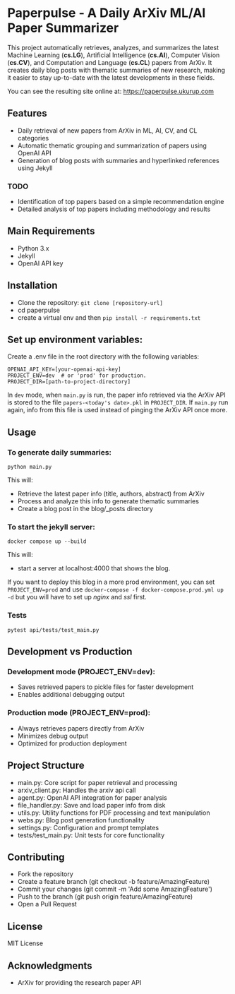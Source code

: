 # Paperpulse - A Daily ArXiv ML/AI Paper Summarizer
This project automatically retrieves, analyzes, and summarizes the latest Machine Learning (**cs.LG**), Artificial Intelligence (**cs.AI**), Computer Vision (**cs.CV**), and Computation and Language (**cs.CL**) papers from ArXiv. It creates daily blog posts with thematic summaries of new research, making it easier to stay up-to-date with the latest developments in these fields.

You can see the resulting site online at: <https://paperpulse.ukurup.com>

## Features
- Daily retrieval of new papers from ArXiv in ML, AI, CV, and CL categories
- Automatic thematic grouping and summarization of papers using OpenAI API
- Generation of blog posts with summaries and hyperlinked references using Jekyll

### TODO
- Identification of top papers based on a simple recommendation engine
- Detailed analysis of top papers including methodology and results

## Main Requirements
- Python 3.x
- Jekyll 
- OpenAI API key

## Installation
- Clone the repository: `git clone [repository-url]`
- cd paperpulse
- create a virtual env and then `pip install -r requirements.txt`

## Set up environment variables:
Create a .env file in the root directory with the following variables:
```
OPENAI_API_KEY=[your-openai-api-key]
PROJECT_ENV=dev  # or 'prod' for production. 
PROJECT_DIR=[path-to-project-directory]
```

In `dev` mode, when `main.py` is run, the paper info retrieved via the ArXiv API is stored to the file `papers-<today's date>.pkl` in `PROJECT_DIR`. If `main.py` run again, info from this file is used instead of pinging the ArXiv API once more.

## Usage

### To generate daily summaries: 
`python main.py`

This will:
- Retrieve the latest paper info (title, authors, abstract) from ArXiv
- Process and analyze this info to generate thematic summaries
- Create a blog post in the blog/_posts directory

### To start the jekyll server: 
`docker compose up --build`

This will:
- start a server at localhost:4000 that shows the blog.

If you want to deploy this blog in a more prod environment, you can set `PROJECT_ENV=prod` and use `docker-compose -f docker-compose.prod.yml up -d` but you will have to set up *nginx* and *ssl* first. 

### Tests
`pytest api/tests/test_main.py`

## Development vs Production

### Development mode (PROJECT_ENV=dev):
- Saves retrieved papers to pickle files for faster development
- Enables additional debugging output

### Production mode (PROJECT_ENV=prod):
- Always retrieves papers directly from ArXiv
- Minimizes debug output
- Optimized for production deployment

## Project Structure
- main.py: Core script for paper retrieval and processing
- arxiv_client.py: Handles the arxiv api call
- agent.py: OpenAI API integration for paper analysis
- file_handler.py: Save and load paper info from disk
- utils.py: Utility functions for PDF processing and text manipulation
- webs.py: Blog post generation functionality
- settings.py: Configuration and prompt templates
- tests/test_main.py: Unit tests for core functionality

## Contributing
- Fork the repository
- Create a feature branch (git checkout -b feature/AmazingFeature)
- Commit your changes (git commit -m 'Add some AmazingFeature')
- Push to the branch (git push origin feature/AmazingFeature)
- Open a Pull Request

## License
MIT License 

## Acknowledgments
- ArXiv for providing the research paper API

